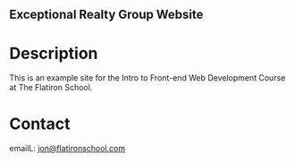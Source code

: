 Exceptional Realty Group Website
---

# Description

This is an example site for the Intro to Front-end Web 
Development Course at The Flatiron School. 

# Contact

emailL: jon@flatironschool.com